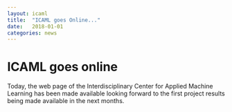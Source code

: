 ```yaml
---
layout: icaml
title:  "ICAML goes Online..."
date:   2018-01-01
categories: news
---
```

# ICAML goes online
Today, the web page of the  Interdisciplinary Center for Applied Machine Learning has been made available looking forward to the
first project results being made available in the next months.

